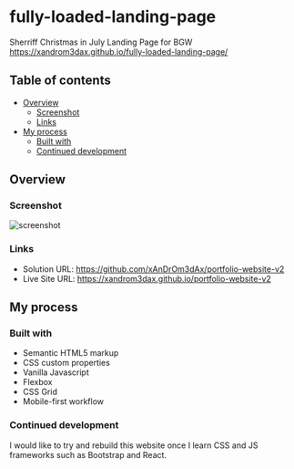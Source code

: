 # fully-loaded-landing-page

Sherriff Christmas in July Landing Page for BGW
https://xandrom3dax.github.io/fully-loaded-landing-page/

## Table of contents

- [Overview](#overview)
  - [Screenshot](#screenshot)
  - [Links](#links)
- [My process](#my-process)
  - [Built with](#built-with)
  - [Continued development](#continued-development)

## Overview

### Screenshot

![screenshot](/images/screenshot.png)

### Links

- Solution URL: https://github.com/xAnDrOm3dAx/portfolio-website-v2
- Live Site URL: https://xandrom3dax.github.io/portfolio-website-v2

## My process

### Built with

- Semantic HTML5 markup
- CSS custom properties
- Vanilla Javascript
- Flexbox
- CSS Grid
- Mobile-first workflow

### Continued development

I would like to try and rebuild this website once I learn CSS and JS frameworks such as Bootstrap and React.
